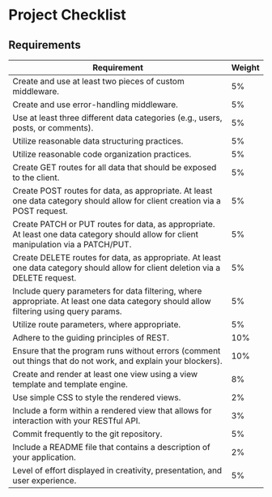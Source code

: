 # Project Checklist

## Requirements
| Requirement                                                                                                                         | Weight |
|-------------------------------------------------------------------------------------------------------------------------------------|--------|
| Create and use at least two pieces of custom middleware.                                                                            | 5%     |
| Create and use error-handling middleware.                                                                                           | 5%     |
| Use at least three different data categories (e.g., users, posts, or comments).                                                     | 5%     |
| Utilize reasonable data structuring practices.                                                                                      | 5%     |
| Utilize reasonable code organization practices.                                                                                     | 5%     |
| Create GET routes for all data that should be exposed to the client.                                                                | 5%     |
| Create POST routes for data, as appropriate. At least one data category should allow for client creation via a POST request.         | 5%     |
| Create PATCH or PUT routes for data, as appropriate. At least one data category should allow for client manipulation via a PATCH/PUT.| 5%     |
| Create DELETE routes for data, as appropriate. At least one data category should allow for client deletion via a DELETE request.     | 5%     |
| Include query parameters for data filtering, where appropriate. At least one data category should allow filtering using query params.| 5%     |
| Utilize route parameters, where appropriate.                                                                                        | 5%     |
| Adhere to the guiding principles of REST.                                                                                           | 10%    |
| Ensure that the program runs without errors (comment out things that do not work, and explain your blockers).                       | 10%    |
| Create and render at least one view using a view template and template engine.                                                      | 8%     |
| Use simple CSS to style the rendered views.                                                                                         | 2%     |
| Include a form within a rendered view that allows for interaction with your RESTful API.                                             | 3%     |
| Commit frequently to the git repository.                                                                                            | 5%     |
| Include a README file that contains a description of your application.                                                              | 2%     |
| Level of effort displayed in creativity, presentation, and user experience.                                                         | 5%     |
